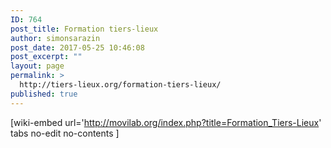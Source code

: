 ```yaml
---
ID: 764
post_title: Formation tiers-lieux
author: simonsarazin
post_date: 2017-05-25 10:46:08
post_excerpt: ""
layout: page
permalink: >
  http://tiers-lieux.org/formation-tiers-lieux/
published: true
---
```

[wiki-embed url='http://movilab.org/index.php?title=Formation_Tiers-Lieux' tabs no-edit no-contents ]
